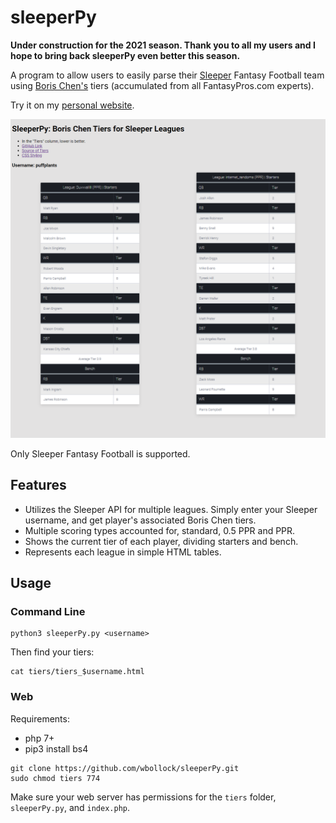 # sleeperPy

**Under construction for the 2021 season. Thank you to all my users and I hope to bring back sleeperPy even better this season.**

A program to allow users to easily parse their [Sleeper](https://sleeper.app/) Fantasy Football team using [Boris Chen's](http://www.borischen.co/) tiers (accumulated from all FantasyPros.com experts).

Try it on my [personal website](https://wboll.dev/sleeperPy/).



![one team](img/web_view.png)

Only Sleeper Fantasy Football is supported.

## Features

* Utilizes the Sleeper API for multiple leagues. Simply enter your Sleeper username, and get player's associated Boris Chen tiers.
* Multiple scoring types accounted for, standard, 0.5 PPR and PPR. 
* Shows the current tier of each player, dividing starters and bench.
* Represents each league in simple HTML tables.

## Usage


### Command Line

```
python3 sleeperPy.py <username>
```

Then find your tiers:

```
cat tiers/tiers_$username.html
```

### Web

Requirements:

 * php 7+
 * pip3 install bs4

```
git clone https://github.com/wbollock/sleeperPy.git
sudo chmod tiers 774
```

Make sure your web server has permissions for the `tiers` folder, `sleeperPy.py`, and `index.php`.
